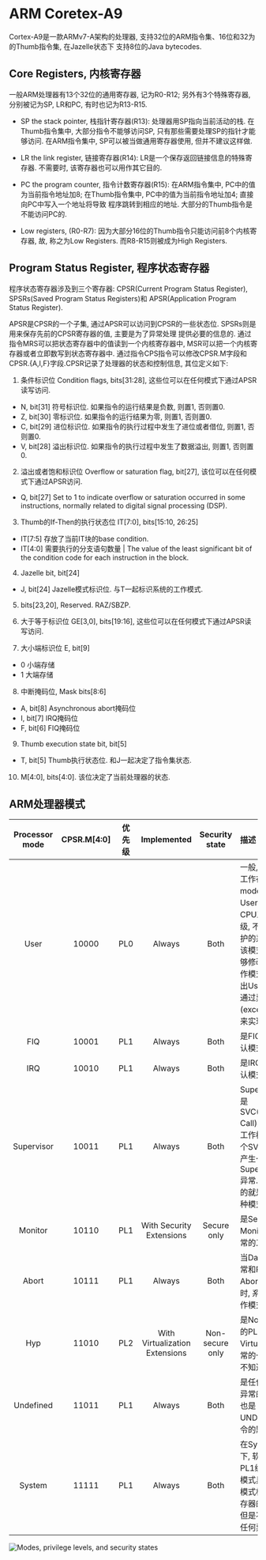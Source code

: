# ARM Coretex-A9

Cortex-A9是一款ARMv7-A架构的处理器, 支持32位的ARM指令集、16位和32为的Thumb指令集, 在Jazelle状态下
支持8位的Java bytecodes.

## Core Registers, 内核寄存器

一般ARM处理器有13个32位的通用寄存器, 记为R0-R12; 另外有3个特殊寄存器, 分别被记为SP, LR和PC, 有时也记为R13-R15.

* SP the stack pointer, 栈指针寄存器(R13):
处理器用SP指向当前活动的栈. 在Thumb指令集中, 大部分指令不能够访问SP, 只有那些需要处理SP的指针才能够访问.
在ARM指令集中, SP可以被当做通用寄存器使用, 但并不建议这样做.

* LR the link register, 链接寄存器(R14):
LR是一个保存返回链接信息的特殊寄存器. 不需要时, 该寄存器也可以用作其它目的.

* PC the program counter, 指令计数寄存器(R15):
在ARM指令集中, PC中的值为当前指令地址加8; 在Thumb指令集中, PC中的值为当前指令地址加4; 直接向PC中写入一个地址将导致
程序跳转到相应的地址. 大部分的Thumb指令是不能访问PC的.

* Low registers, (R0-R7):
因为大部分16位的Thumb指令只能访问前8个内核寄存器, 故, 称之为Low Registers. 而R8-R15则被成为High Registers.

## Program Status Register, 程序状态寄存器

程序状态寄存器涉及到三个寄存器: CPSR(Current Program Status Register), SPSRs(Saved Program Status Registers)和
APSR(Application Program Status Register).

APSR是CPSR的一个子集, 通过APSR可以访问到CPSR的一些状态位. SPSRs则是用来保存先前的CPSR寄存器的值, 主要是为了异常处理
提供必要的信息的. 通过指令MRS可以把状态寄存器中的值读到一个内核寄存器中, MSR可以把一个内核寄存器或者立即数写到状态寄存器中.
通过指令CPS指令可以修改CPSR.M字段和CPSR.{A,I,F}字段.CPSR记录了处理器的状态和控制信息, 其位定义如下:

1. 条件标识位 Condition flags, bits[31:28], 这些位可以在任何模式下通过APSR读写访问.

* N, bit[31] 符号标识位. 如果指令的运行结果是负数, 则置1, 否则置0.
* Z, bit[30] 零标识位. 如果指令的运行结果为零, 则置1, 否则置0.
* C, bit[29] 进位标识位. 如果指令的执行过程中发生了进位或者借位, 则置1, 否则置0.
* V, bit[28] 溢出标识位. 如果指令的执行过程中发生了数据溢出, 则置1, 否则置0.

2. 溢出或者饱和标识位 Overflow or saturation flag, bit[27], 该位可以在任何模式下通过APSR访问.

* Q, bit[27] Set to 1 to indicate overflow or saturation occurred in some instructions, normally related to digital
signal processing (DSP).

3. Thumb的If-Then的执行状态位 IT[7:0], bits[15:10, 26:25]

* IT[7:5] 存放了当前IT块的base condition.
* IT[4:0] 需要执行的分支语句数量 | The value of the least significant bit of the condition code for each instruction in the block.

4. Jazelle bit, bit[24]

* J, bit[24] Jazelle模式标识位. 与T一起标识系统的工作模式.

5. bits[23,20], Reserved. RAZ/SBZP.

6. 大于等于标识位 GE[3,0], bits[19:16], 这些位可以在任何模式下通过APSR读写访问.

7. 大小端标识位 E, bit[9]

* 0 小端存储
* 1 大端存储

8. 中断掩码位, Mask bits[8:6]

* A, bit[8] Asynchronous abort掩码位
* I, bit[7] IRQ掩码位
* F, bit[6] FIQ掩码位

9. Thumb execution state bit, bit[5]

* T, bit[5] Thumb执行状态位. 和J一起决定了指令集状态.

10. M[4:0], bits[4:0]. 该位决定了当前处理器的状态.

## ARM处理器模式

| Processor mode | CPSR.M[4:0] | 优先级 | Implemented                   | Security state  | 描述 |
|:--------------:|:-----------:|:-----:|:------------------------------:|:---------------:|:-----|
| User           | 10000       | PL0   | Always                         | Both            | 一般, 应用程序是工作在User mode下的. 在User mode下, CPU工作在PL0级, 不能访问受保护的系统资源. 在该模式下, 也不能够修改系统的工作模式. 若想要跳出User模式需要通过异常(exception)机制来实现. |
| FIQ            | 10001       | PL1   | Always                         | Both            | 是FIQ中断的默认模式. |
| IRQ            | 10010       | PL1   | Always                         | Both            | 是IRQ中断的默认模式. |
| Supervisor     | 10011       | PL1   | Always                         | Both            | Supervisor模式是SVC(Supervisor Call)异常的默认工作模式. 运行一个SVC指令, 将产生一个Supervisor Call异常. 系统复位后的就是工作在这种模式下的. |
| Monitor        | 10110       | PL1   | With Security Extensions       | Secure only     | 是Secure Monitor Call异常的工作模式 |
| Abort          | 10111       | PL1   | Always                         | Both            | 当Data Abort异常和Prefetch Abort异常出现时, 系统的默认工作模式. |
| Hyp            | 11010       | PL2   | With Virtualization Extensions | Non-secure only | 是Non-Secure的PL2模式. 是Virtualization异常的一部分. 具体不知道. |
| Undefined      | 11011       | PL1   | Always                         | Both            | 是任何指令相关异常的默认模式, 也是UNDEFINED指令的默认模式. |
| System         | 11111       | PL1   | Always                         | Both            | 在System模式下, 软件工作在PL1级, System模式具有和User模式相同的对寄存器的访问权限, 但是不能够通过任何异常进入. |

![Modes, privilege levels, and security states](/home/gyc/Development/imx/uboot-art/docs/images/processor_modes.png)

